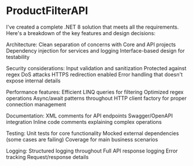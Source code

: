 # ProductFilterAPI
I've created a complete .NET 8 solution that meets all the requirements. Here's a breakdown of the key features and design decisions:

Architecture:
Clean separation of concerns with Core and API projects
Dependency injection for services and logging
Interface-based design for testability

Security considerations:
Input validation and sanitization
Protected against regex DoS attacks
HTTPS redirection enabled
Error handling that doesn't expose internal details

Performance features:
Efficient LINQ queries for filtering
Optimized regex operations
Async/await patterns throughout
HTTP client factory for proper connection management

Documentation:
XML comments for API endpoints
Swagger/OpenAPI integration
Inline code comments explaining complex operations

Testing:
Unit tests for core functionality
Mocked external dependencies (some cases are failing)
Coverage for main business scenarios 

Logging:
Structured logging throughout
Full API response logging
Error tracking
Request/response details
